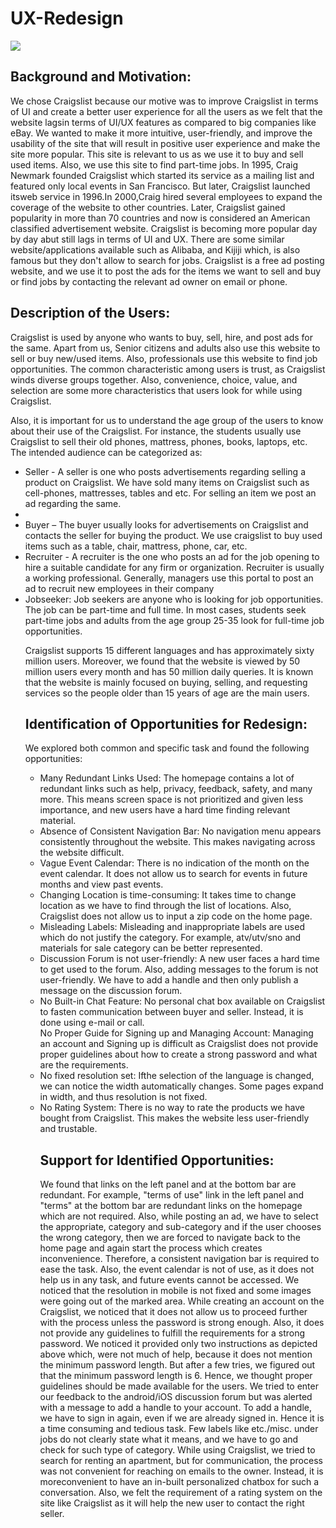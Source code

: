 # UX-Redesign

<img src="https://www.competethemes.com/wp-content/uploads/2017/02/create-site-like-craigslist-1024x512.png"/>

## Background and Motivation:
<p>We chose Craigslist because our motive was to improve Craigslist in terms of UI and create a better user experience for
all the users as we felt that the website lagsin terms of UI/UX features as compared to big companies like eBay. We wanted
to make it more intuitive, user-friendly, and improve the usability of the site that will result in positive user experience and
make the site more popular. This site is relevant to us as we use it to buy and sell used items. Also, we use this site to find
part-time jobs. In 1995, Craig Newmark founded Craigslist which started its service as a mailing list and featured only
local events in San Francisco. But later, Craigslist launched itsweb service in 1996.In 2000,Craig hired several employees
to expand the coverage of the website to other countries. Later, Craigslist gained popularity in more than 70 countries and
now is considered an American classified advertisement website. Craigslist is becoming more popular day by day abut
still lags in terms of UI and UX. There are some similar website/applications available such as Alibaba, and Kijiji which,
is also famous but they don't allow to search for jobs. Craigslist is a free ad posting website, and we use it to post the ads
for the items we want to sell and buy or find jobs by contacting the relevant ad owner on email or phone.</p>

<h2> Description of the Users:
  </h2>
<p> Craigslist is used by anyone who wants to buy, sell, hire, and post ads for the same. Apart from us, Senior citizens and
adults also use this website to sell or buy new/used items. Also, professionals use this website to find job opportunities.
The common characteristic among users is trust, as Craigslist winds diverse groups together. Also, convenience, choice,
value, and selection are some more characteristics that users look for while using Craigslist.

Also, it is important for us to understand the age group of the users to know about their use of the Craigslist. For instance,
the students usually use Craigslist to sell their old phones, mattress, phones, books, laptops, etc.
The intended audience can be categorized as:
<ul>
  <li>
 Seller - A seller is one who posts advertisements regarding selling a product on Craigslist. We have sold many
items on Craigslist such as cell-phones, mattresses, tables and etc. For selling an item we post an ad regarding the
same.<li>
  <li>
 Buyer – The buyer usually looks for advertisements on Craigslist and contacts the seller for buying the product.
    We use craigslist to buy used items such as a table, chair, mattress, phone, car, etc.</li>
  <li>
Recruiter - A recruiter is the one who posts an ad for the job opening to hire a suitable candidate for any firm or
organization. Recruiter is usually a working professional. Generally, managers use this portal to post an ad to
    recruit new employees in their company</li>
  <li>
Jobseeker: Job seekers are anyone who is looking for job opportunities. The job can be part-time and full time. In most
cases, students seek part-time jobs and adults from the age group 25-35 look for full-time job opportunities.
  </li>
  
Craigslist supports 15 different languages and has approximately sixty million users. Moreover, we found that the website is
viewed by 50 million users every month and has 50 million daily queries. It is known that the website is mainly focused on
buying, selling, and requesting services so the people older than 15 years of age are the main users.</p>

<h2> Identification of Opportunities for Redesign: </h2>
<p>
We explored both common and specific task and found the following opportunities:
  <ul>
    <li>
Many Redundant Links Used: The homepage contains a lot of redundant links such as help, privacy, feedback,
safety, and many more. This means screen space is not prioritized and given less importance, and new users have
      a hard time finding relevant material.</li>
<li>
 Absence of Consistent Navigation Bar: No navigation menu appears consistently throughout the website. This
  makes navigating across the website difficult.</li>
    <li>
Vague Event Calendar: There is no indication of the month on the event calendar. It does not allow us to search
      for events in future months and view past events.</li>
<li>Changing Location is time-consuming: It takes time to change location as we have to find through the list of
  locations. Also, Craigslist does not allow us to input a zip code on the home page.</li>
<li>Misleading Labels: Misleading and inappropriate labels are used which do not justify the category. For example,
  atv/utv/sno and materials for sale category can be better represented.</li>
<li>Discussion Forum is not user-friendly: A new user faces a hard time to get used to the forum. Also, adding
messages to the forum is not user-friendly. We have to add a handle and then only publish a message on the
discussion forum.</li>
<li> No Built-in Chat Feature: No personal chat box available on Craigslist to fasten communication between buyer
and seller. Instead, it is done using e-mail or call.</li
<li>No Proper Guide for Signing up and Managing Account: Managing an account and Signing up is difficult as
Craigslist does not provide proper guidelines about how to create a strong password and what are the
  requirements.</li>
<li>No fixed resolution set: Ifthe selection of the language is changed, we can notice the width automatically changes.
  Some pages expand in width, and thus resolution is not fixed.</li>
    <li>
No Rating System: There is no way to rate the products we have bought from Craigslist. This makes the website
less user-friendly and trustable.</li>
  </p>
  
## Support for Identified Opportunities:
<p>
  We found that links on the left panel and at the bottom bar are redundant. For example, "terms of use" link in the left
panel and "terms" at the bottom bar are redundant links on the homepage which are not required. Also, while posting an
ad, we have to select the appropriate, category and sub-category and if the user chooses the wrong category, then we
are forced to navigate back to the home page and again start the process which creates inconvenience. Therefore, a
consistent navigation bar is required to ease the task. Also, the event calendar is not of use, as it does not help us in any
task, and future events cannot be accessed. We noticed that the resolution in mobile is not fixed and some images were
going out of the marked area.
While creating an account on the Craigslist, we noticed that it does not allow us to proceed further with the process
unless the password is strong enough. Also, it does not provide any guidelines to fulfill the requirements for a strong
password. We noticed it provided only two instructions as depicted above which, were not much of help, because it
does not mention the minimum password length. But after a few tries, we figured out that the minimum password length
is 6. Hence, we thought proper guidelines should be made available for the users. We tried to enter our feedback to the
android/iOS discussion forum but was alerted with a message to add a handle to your account. To add a handle, we have
to sign in again, even if we are already signed in. Hence it is a time consuming and tedious task. Few labels like etc./misc.
under jobs do not clearly state what it means, and we have to go and check for such type of category.
While using Craigslist, we tried to search for renting an apartment, but for communication, the process was not
convenient for reaching on emails to the owner. Instead, it is moreconvenient to have an in-built personalized chatbox
for such a conversation. Also, we felt the requirement of a rating system on the site like Craigslist as it will help the new
user to contact the right seller. </p>
